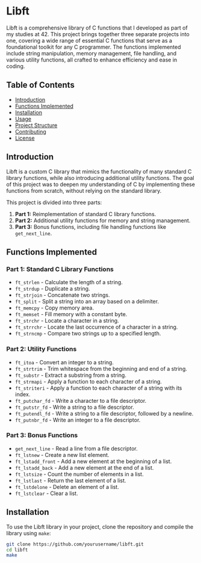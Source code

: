 # Libft

Libft is a comprehensive library of C functions that I developed as part of my studies at 42. This project brings together three separate projects into one, covering a wide range of essential C functions that serve as a foundational toolkit for any C programmer. The functions implemented include string manipulation, memory management, file handling, and various utility functions, all crafted to enhance efficiency and ease in coding.

## Table of Contents

- [Introduction](#introduction)
- [Functions Implemented](#functions-implemented)
- [Installation](#installation)
- [Usage](#usage)
- [Project Structure](#project-structure)
- [Contributing](#contributing)
- [License](#license)

## Introduction

Libft is a custom C library that mimics the functionality of many standard C library functions, while also introducing additional utility functions. The goal of this project was to deepen my understanding of C by implementing these functions from scratch, without relying on the standard library.

This project is divided into three parts:
1. **Part 1:** Reimplementation of standard C library functions.
2. **Part 2:** Additional utility functions for memory and string management.
3. **Part 3:** Bonus functions, including file handling functions like `get_next_line`.

## Functions Implemented

### Part 1: Standard C Library Functions

- `ft_strlen` - Calculate the length of a string.
- `ft_strdup` - Duplicate a string.
- `ft_strjoin` - Concatenate two strings.
- `ft_split` - Split a string into an array based on a delimiter.
- `ft_memcpy` - Copy memory area.
- `ft_memset` - Fill memory with a constant byte.
- `ft_strchr` - Locate a character in a string.
- `ft_strrchr` - Locate the last occurrence of a character in a string.
- `ft_strncmp` - Compare two strings up to a specified length.

### Part 2: Utility Functions

- `ft_itoa` - Convert an integer to a string.
- `ft_strtrim` - Trim whitespace from the beginning and end of a string.
- `ft_substr` - Extract a substring from a string.
- `ft_strmapi` - Apply a function to each character of a string.
- `ft_striteri` - Apply a function to each character of a string with its index.
- `ft_putchar_fd` - Write a character to a file descriptor.
- `ft_putstr_fd` - Write a string to a file descriptor.
- `ft_putendl_fd` - Write a string to a file descriptor, followed by a newline.
- `ft_putnbr_fd` - Write an integer to a file descriptor.

### Part 3: Bonus Functions

- `get_next_line` - Read a line from a file descriptor.
- `ft_lstnew` - Create a new list element.
- `ft_lstadd_front` - Add a new element at the beginning of a list.
- `ft_lstadd_back` - Add a new element at the end of a list.
- `ft_lstsize` - Count the number of elements in a list.
- `ft_lstlast` - Return the last element of a list.
- `ft_lstdelone` - Delete an element of a list.
- `ft_lstclear` - Clear a list.

## Installation

To use the Libft library in your project, clone the repository and compile the library using `make`:

```bash
git clone https://github.com/yourusername/libft.git
cd libft
make
